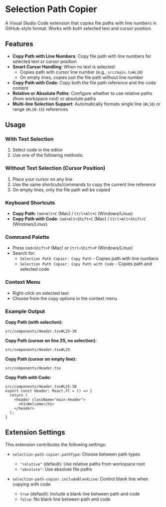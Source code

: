 # Selection Path Copier

A Visual Studio Code extension that copies file paths with line numbers in GitHub-style format. Works with both selected text and cursor position.

## Features

- **Copy Path with Line Numbers**: Copy file path with line numbers for selected text or cursor position
- **Smart Cursor Handling**: When no text is selected:
  - Copies path with cursor line number (e.g., `src/main.ts#L10`)
  - On empty lines, copies just the file path without line number
- **Copy Path with Code**: Copy both the file path reference and the code content
- **Relative or Absolute Paths**: Configure whether to use relative paths (from workspace root) or absolute paths
- **Multi-line Selection Support**: Automatically formats single line (`#L10`) or range (`#L10-15`) references

## Usage

### With Text Selection
1. Select code in the editor
2. Use one of the following methods:

### Without Text Selection (Cursor Position)
1. Place your cursor on any line
2. Use the same shortcuts/commands to copy the current line reference
3. On empty lines, only the file path will be copied

### Keyboard Shortcuts
   - **Copy Path**: `Cmd+Alt+C` (Mac) / `Ctrl+Alt+C` (Windows/Linux)
   - **Copy Path with Code**: `Cmd+Alt+Shift+C` (Mac) / `Ctrl+Alt+Shift+C` (Windows/Linux)

### Command Palette
   - Press `Cmd+Shift+P` (Mac) or `Ctrl+Shift+P` (Windows/Linux)
   - Search for:
     - `Selection Path Copier: Copy Path` - Copies path with line numbers
     - `Selection Path Copier: Copy Path with Code` - Copies path and selected code

### Context Menu
   - Right-click on selected text
   - Choose from the copy options in the context menu

### Example Output

**Copy Path (with selection):**
```
src/components/Header.tsx#L25-30
```

**Copy Path (cursor on line 25, no selection):**
```
src/components/Header.tsx#L25
```

**Copy Path (cursor on empty line):**
```
src/components/Header.tsx
```

**Copy Path with Code:**
```
src/components/Header.tsx#L25-30
export const Header: React.FC = () => {
  return (
    <header className="main-header">
      <h1>Welcome</h1>
    </header>
  );
}
```

## Extension Settings

This extension contributes the following settings:

* `selection-path-copier.pathType`: Choose between path types
  - `"relative"` (default): Use relative paths from workspace root
  - `"absolute"`: Use absolute file paths

* `selection-path-copier.includeBlankLine`: Control blank line when copying with code
  - `true` (default): Include a blank line between path and code
  - `false`: No blank line between path and code
